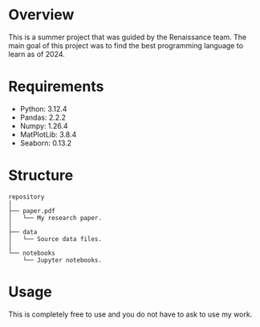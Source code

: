 # Overview 

This is a summer project that was guided by the Renaissance team. The main goal of this project was to find the best programming language to learn as of 2024.

# Requirements

- Python: 3.12.4
- Pandas: 2.2.2
- Numpy: 1.26.4
- MatPlotLib: 3.8.4
- Seaborn: 0.13.2

# Structure

```
repository
│
├── paper.pdf
│   └── My research paper.
│
├── data
│   └── Source data files.
│
└── notebooks
    └── Jupyter notebooks.
```

# Usage 

This is completely free to use and you do not have to ask to use my work.
